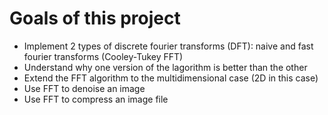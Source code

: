 # Goals of this project
- Implement 2 types of discrete fourier transforms (DFT): naive and fast fourier transforms (Cooley-Tukey FFT)
- Understand why one version of the lagorithm is better than the other
- Extend the FFT algorithm to the multidimensional case (2D in this case)
- Use FFT to denoise an image
- Use FFT to compress an image file
